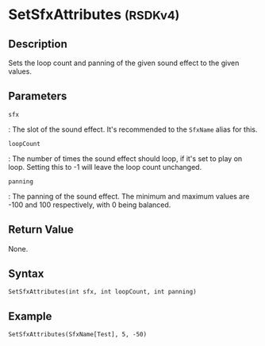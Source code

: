 # SetSfxAttributes <small>(RSDKv4)</small>

## Description
Sets the loop count and panning of the given sound effect to the given values.

## Parameters
`sfx`

:   The slot of the sound effect. It's recommended to the `SfxName` alias for this.

`loopCount`

:   The number of times the sound effect should loop, if it's set to play on loop. Setting this to -1 will leave the loop count unchanged.

`panning`

:   The panning of the sound effect. The minimum and maximum values are -100 and 100 respectively, with 0 being balanced.

## Return Value
None.

## Syntax
```
SetSfxAttributes(int sfx, int loopCount, int panning)
```

## Example
```
SetSfxAttributes(SfxName[Test], 5, -50)
```